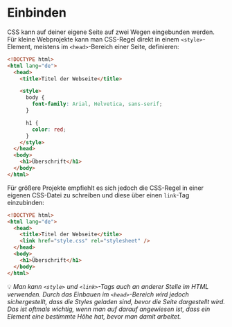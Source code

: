 # Einbinden

CSS kann auf deiner eigene Seite auf zwei Wegen eingebunden werden. Für kleine Webprojekte kann man CSS-Regel direkt in einem `<style>`-Element, meistens im `<head>`-Bereich einer Seite, definieren:

```html
<!DOCTYPE html>
<html lang="de">
  <head>
    <title>Titel der Webseite</title>

    <style>
      body {
        font-family: Arial, Helvetica, sans-serif;
      }

      h1 {
        color: red;
      }
    </style>
  </head>
  <body>
    <h1>Überschrift</h1>
  </body>
</html>
```

Für größere Projekte empfiehlt es sich jedoch die CSS-Regel in einer eigenen CSS-Datei zu schreiben und diese über einen `link`-Tag einzubinden:

```html
<!DOCTYPE html>
<html lang="de">
  <head>
    <title>Titel der Webseite</title>
    <link href="style.css" rel="stylesheet" />
  </head>
  <body>
    <h1>Überschrift</h1>
  </body>
</html>
```

💡 _Man kann `<style>` und `<link>`-Tags auch an anderer Stelle im HTML verwenden. Durch das Einbauen im `<head>`-Bereich wird jedoch sichergestellt, dass die Styles geladen sind, bevor die Seite dargestellt wird. Das ist oftmals wichtig, wenn man auf darauf angewiesen ist, dass ein Element eine bestimmte Höhe hat, bevor man damit arbeitet._
